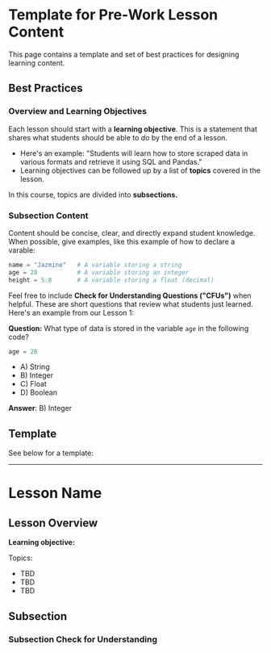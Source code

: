 # Template for Pre-Work Lesson Content

This page contains a template and set of best practices for designing learning content. 

## Best Practices

### Overview and Learning Objectives

Each lesson should start with a **learning objective**. This is a statement that shares what students should be able to *do* by the end of a lesson. 
  * Here's an example: "Students will learn how to store scraped data in various formats and retrieve it using SQL and Pandas."
  * Learning objectives can be followed up by a list of **topics** covered in the lesson.

In this course, topics are divided into **subsections.** 

### Subsection Content

Content should be concise, clear, and directly expand student knowledge. When possible, give examples, like this example of how to declare a varable: 

```python
name = "Jazmine"   # A variable storing a string
age = 28           # A variable storing an integer
height = 5.8       # A variable storing a float (decimal)
```

Feel free to include **Check for Understanding Questions ("CFUs")** when helpful. These are short questions that review what students just learned. Here's an example from our Lesson 1: 

**Question:** What type of data is stored in the variable `age` in the following code?

```python
age = 28
```

  * A) String
  * B) Integer
  * C) Float
  * D) Boolean

**Answer**: B) Integer

## Template

See below for a template:

---

# Lesson Name

## Lesson Overview

**Learning objective:**

Topics: 
  * TBD
  * TBD
  * TBD

## Subsection

### Subsection Check for Understanding
